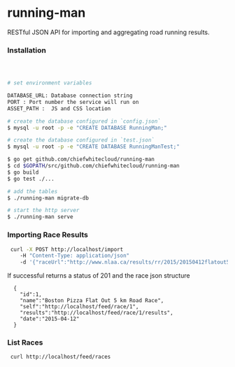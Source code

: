 # running-man

RESTful JSON API for importing and aggregating road running results. 

### Installation

```sh



# set environment variables

DATABASE_URL: Database connection string
PORT : Port number the service will run on
ASSET_PATH :  JS and CSS location

# create the database configured in `config.json`
$ mysql -u root -p -e "CREATE DATABASE RunningMan;"

# create the database configured in `test.json`
$ mysql -u root -p -e "CREATE DATABASE RunningManTest;"
```

```sh
$ go get github.com/chiefwhitecloud/running-man
$ cd $GOPATH/src/github.com/chiefwhitecloud/running-man
$ go build
$ go test ./...

# add the tables
$ ./running-man migrate-db

# start the http server
$ ./running-man serve
```


### Importing Race Results

```sh
 curl -X POST http://localhost/import 
    -H "Content-Type: application/json" 
    -d '{"raceUrl":"http://www.nlaa.ca/results/rr/2015/20150412flatout5k.php"}'
```

If successful returns a status of 201 and the race json structure

```
  {
    "id":1,
    "name":"Boston Pizza Flat Out 5 km Road Race",
    "self":"http://localhost/feed/race/1",
    "results":"http://localhost/feed/race/1/results",
    "date":"2015-04-12"
  }
```

### List Races

```sh
 curl http://localhost/feed/races
```
